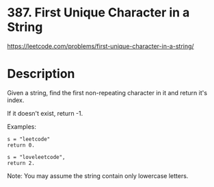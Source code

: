 # 387. First Unique Character in a String

https://leetcode.com/problems/first-unique-character-in-a-string/

# Description

Given a string, find the first non-repeating character in it and return it's index. 

If it doesn't exist, return -1.

Examples:
```
s = "leetcode"
return 0.
```
```
s = "loveleetcode",
return 2.
```

Note: You may assume the string contain only lowercase letters.
